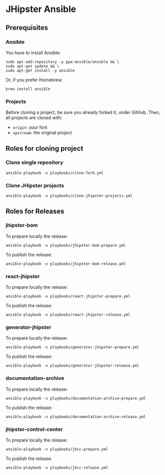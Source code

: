 # JHipster Ansible

## Prerequisites

### Ansible

You have to install Ansible:

```
sudo apt-add-repository -y ppa:ansible/ansible && \
sudo apt-get update && \
sudo apt-get install -y ansible
```

Or, if you prefer Homebrew:

```
brew install ansible
```

### Projects

Before cloning a project, be sure you already forked it, under GitHub.
Then, all projects are cloned with:
- `origin`: your fork
- `upstream`: the original project


## Roles for cloning project

### Clone single repository

```
ansible-playbook -v playbooks/clone-fork.yml
```

### Clone JHipster projects

```
ansible-playbook -v playbooks/clone-jhipster-projects.yml
```


## Roles for Releases

### jhipster-bom

To prepare locally the release:

```
ansible-playbook -v playbooks/jhipster-bom-prepare.yml
```

To publish the release:

```
ansible-playbook -v playbooks/jhipster-bom-release.yml
```


### react-jhipster

To prepare locally the release:

```
ansible-playbook -v playbooks/react-jhipster-prepare.yml
```

To publish the release:

```
ansible-playbook -v playbooks/react-jhipster-release.yml
```


### generator-jhipster

To prepare locally the release:

```
ansible-playbook -v playbooks/generator-jhipster-prepare.yml
```

To publish the release:

```
ansible-playbook -v playbooks/generator-jhipster-release.yml
```

### documentation-archive

To prepare locally the release:

```
ansible-playbook -v playbooks/documentation-archive-prepare.yml
```

To publish the release:

```
ansible-playbook -v playbooks/documentation-archive-release.yml
```


### jhipster-control-center

To prepare locally the release:

```
ansible-playbook -v playbooks/jhcc-prepare.yml
```

To publish the release:

```
ansible-playbook -v playbooks/jhcc-release.yml
```
